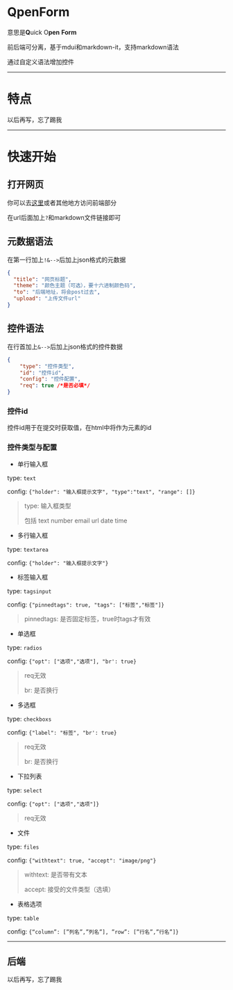 # QpenForm

意思是**Q**uick O**pen** **Form**

前后端可分离，基于mdui和markdown-it，支持markdown语法

通过自定义语法增加控件

---

# 特点

以后再写，忘了踢我

---

# 快速开始

## 打开网页

你可以去[这里](https://ftz-tools.netlify.app/form/index.html)或者其他地方访问前端部分

在url后面加上`?`和markdown文件链接即可

## 元数据语法

在第一行加上`!&-->`后加上json格式的元数据

```json
{
  "title": "网页标题",
  "theme": "颜色主题（可选），要十六进制颜色码",
  "to": "后端地址，将会post过去",
  "upload": "上传文件url"
}
```

## 控件语法

在行首加上`&-->`后加上json格式的控件数据

```json
{
    "type": "控件类型",
    "id": "控件id",
    "config": "控件配置",
    "req": true /*是否必填*/
}
```

### 控件id

控件id用于在提交时获取值，在html中将作为元素的id

### 控件类型与配置

- 单行输入框

type: `text`

config: `{"holder": "输入框提示文字", "type":"text", "range": []}`

> type: 输入框类型
>
> 包括 text number email url date time
>

- 多行输入框

type: `textarea`

config: `{"holder": "输入框提示文字"}`

- 标签输入框

type: `tagsinput`

config: `{"pinnedtags": true, "tags": ["标签","标签"]}`

> pinnedtags: 是否固定标签，true时tags才有效

- 单选框

type: `radios`

config: `{"opt": ["选项","选项"], "br': true}`

> req无效
>
> br: 是否换行

- 多选框

type: `checkboxs`

config: `{"label": "标签", "br': true}`

> req无效
>
> br: 是否换行

- 下拉列表

type: `select`

config: `{"opt": ["选项","选项"]}`

> req无效

- 文件

type: `files`

config: `{"withtext": true, "accept": "image/png"}`

> withtext: 是否带有文本
>
> accept: 接受的文件类型（选填）

- 表格选项

type: `table`

config: `{“column”: [”列名”,”列名”], ”row”: [”行名”,”行名”]}`

---

## 后端

以后再写，忘了踢我
